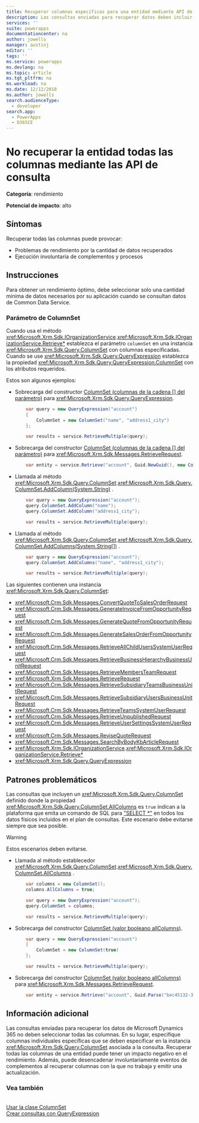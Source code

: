 ```yaml
---
title: Recuperar columnas específicas para una entidad mediante API de consulta | MicrosoftDocs
description: Las consultas enviadas para recuperar datos deben incluir columnas específicas en la instancia de ColumnSet asociadas a la consulta en lugar de a todas las columnas.
services: ''
suite: powerapps
documentationcenter: na
author: jowells
manager: austinj
editor: ''
tags: ''
ms.service: powerapps
ms.devlang: na
ms.topic: article
ms.tgt_pltfrm: na
ms.workload: na
ms.date: 12/12/2018
ms.author: jowells
search.audienceType:
  - developer
search.app:
  - PowerApps
  - D365CE
--- 
```

# <a name="do-not-retrieve-entity-all-columns-via-query-apis"></a>No recuperar la entidad todas las columnas mediante las API de consulta

**Categoría**: rendimiento

**Potencial de impacto**: alto

<a name='symptoms'></a>

## <a name="symptoms"></a>Síntomas

Recuperar todas las columnas puede provocar:

- Problemas de rendimiento por la cantidad de datos recuperados
- Ejecución involuntaria de complementos y procesos

<a name='guidance'></a>

## <a name="guidance"></a>Instrucciones

Para obtener un rendimiento óptimo, debe seleccionar solo una cantidad mínima de datos necesarios por su aplicación cuando se consultan datos de Common Data Service. 

### <a name="columnset-parameter"></a>Parámetro de ColumnSet

Cuando usa el método <xref:Microsoft.Xrm.Sdk.IOrganizationService>.<xref:Microsoft.Xrm.Sdk.IOrganizationService.Retrieve*> establezca el parámetro `columnSet` en una instancia <xref:Microsoft.Xrm.Sdk.Query.ColumnSet> con columnas especificadas.  Cuando se use <xref:Microsoft.Xrm.Sdk.Query.QueryExpression> establezca la propiedad <xref:Microsoft.Xrm.Sdk.Query.QueryExpression.ColumnSet> con los atributos requeridos.

Estos son algunos ejemplos:

- Sobrecarga del constructor [ColumnSet (columnas de la cadena [] del parámetro)](/dotnet/api/microsoft.xrm.sdk.query.columnset.-ctor#Microsoft_Xrm_Sdk_Query_ColumnSet__ctor_System_String___) para <xref:Microsoft.Xrm.Sdk.Query.QueryExpression>.

    ```csharp
        var query = new QueryExpression("account")
        {
            ColumnSet = new ColumnSet("name", "address1_city")
        };

        var results = service.RetrieveMultiple(query);
    ```

- Sobrecarga del constructor [ColumnSet (columnas de la cadena [] del parámetro)](/dotnet/api/microsoft.xrm.sdk.query.columnset.-ctor#Microsoft_Xrm_Sdk_Query_ColumnSet__ctor_System_String___) para <xref:Microsoft.Xrm.Sdk.Messages.RetrieveRequest>.

    ```csharp
        var entity = service.Retrieve("account", Guid.NewGuid(), new ColumnSet("name", "address1_city"));
    ```

- Llamada al método <xref:Microsoft.Xrm.Sdk.Query.ColumnSet>.<xref:Microsoft.Xrm.Sdk.Query.ColumnSet.AddColumn(System.String)> .

    ```csharp
        var query = new QueryExpression("account");
        query.ColumnSet.AddColumn("name");
        query.ColumnSet.AddColumn("address1_city");

        var results = service.RetrieveMultiple(query);
    ```

- Llamada al método <xref:Microsoft.Xrm.Sdk.Query.ColumnSet>.<xref:Microsoft.Xrm.Sdk.Query.ColumnSet.AddColumns(System.String[])> .

    ```csharp
        var query = new QueryExpression("account");
        query.ColumnSet.AddColumns("name", "address1_city");

        var results = service.RetrieveMultiple(query);
    ```

Las siguientes contienen una instancia <xref:Microsoft.Xrm.Sdk.Query.ColumnSet>:

- <xref:Microsoft.Crm.Sdk.Messages.ConvertQuoteToSalesOrderRequest>
- <xref:Microsoft.Crm.Sdk.Messages.GenerateInvoiceFromOpportunityRequest>
- <xref:Microsoft.Crm.Sdk.Messages.GenerateQuoteFromOpportunityRequest>
- <xref:Microsoft.Crm.Sdk.Messages.GenerateSalesOrderFromOpportunityRequest>
- <xref:Microsoft.Crm.Sdk.Messages.RetrieveAllChildUsersSystemUserRequest>
- <xref:Microsoft.Crm.Sdk.Messages.RetrieveBusinessHierarchyBusinessUnitRequest>
- <xref:Microsoft.Crm.Sdk.Messages.RetrieveMembersTeamRequest>
- <xref:Microsoft.Xrm.Sdk.Messages.RetrieveRequest>
- <xref:Microsoft.Crm.Sdk.Messages.RetrieveSubsidiaryTeamsBusinessUnitRequest>
- <xref:Microsoft.Crm.Sdk.Messages.RetrieveSubsidiaryUsersBusinessUnitRequest>
- <xref:Microsoft.Crm.Sdk.Messages.RetrieveTeamsSystemUserRequest>
- <xref:Microsoft.Crm.Sdk.Messages.RetrieveUnpublishedRequest>
- <xref:Microsoft.Crm.Sdk.Messages.RetrieveUserSettingsSystemUserRequest>
- <xref:Microsoft.Crm.Sdk.Messages.ReviseQuoteRequest>
- <xref:Microsoft.Crm.Sdk.Messages.SearchByBodyKbArticleRequest>
- <xref:Microsoft.Xrm.Sdk.IOrganizationService>.<xref:Microsoft.Xrm.Sdk.IOrganizationService.Retrieve*>
- <xref:Microsoft.Xrm.Sdk.Query.QueryExpression>

<a name='problem'></a>

## <a name="problematic-patterns"></a>Patrones problemáticos

Las consultas que incluyen un <xref:Microsoft.Xrm.Sdk.Query.ColumnSet> definido donde la propiedad <xref:Microsoft.Xrm.Sdk.Query.ColumnSet.AllColumns> es `true` indican a la plataforma que emita un comando de SQL para ["SELECT *"](https://technet.microsoft.com/library/ms189287.aspx) en todos los datos físicos incluidos en el plan de consultas.  Este escenario debe evitarse siempre que sea posible.

> [!WARNING]
> Estos escenarios deben evitarse.

- Llamada al método establecedor <xref:Microsoft.Xrm.Sdk.Query.ColumnSet>.<xref:Microsoft.Xrm.Sdk.Query.ColumnSet.AllColumns> .

    ```csharp
        var columns = new ColumnSet();
        columns.AllColumns = true;

        var query = new QueryExpression("account");
        query.ColumnSet = columns;

        var results = service.RetrieveMultiple(query);
    ```

- Sobrecarga del constructor [ColumnSet (valor booleano allColumns)](/dotnet/api/microsoft.xrm.sdk.query.columnset.-ctor#Microsoft_Xrm_Sdk_Query_ColumnSet__ctor_System_Boolean_).

    ```csharp
        var query = new QueryExpression("account")
        {
            ColumnSet = new ColumnSet(true)
        };

        var results = service.RetrieveMultiple(query);
    ```

- Sobrecarga del constructor [ColumnSet (valor booleano allColumns)](/dotnet/api/microsoft.xrm.sdk.query.columnset.-ctor#Microsoft_Xrm_Sdk_Query_ColumnSet__ctor_System_Boolean_) para <xref:Microsoft.Xrm.Sdk.Messages.RetrieveRequest>.

    ```csharp
        var entity = service.Retrieve("account", Guid.Parse("bec45132-392a-4617-b935-a64ef04738e4"), new ColumnSet(true));
    ```

<a name='additional'></a>

## <a name="additional-information"></a>Información adicional

Las consultas enviadas para recuperar los datos de Microsoft Dynamics 365 no deben seleccionar todas las columnas.  En su lugar, especifique columnas individuales específicas que se deben especificar en la instancia <xref:Microsoft.Xrm.Sdk.Query.ColumnSet> asociada a la consulta. Recuperar todas las columnas de una entidad puede tener un impacto negativo en el rendimiento. Además, puede desencadenar involuntariamente eventos de complementos al recuperar columnas con la que no trabaja y emitir una actualización.

<a name='seealso'></a>

### <a name="see-also"></a>Vea también

<xref href="Microsoft.Xrm.Sdk.Query.ColumnSet?text=ColumnSet Class" /><br />
[Usar la clase ColumnSet](../../org-service/use-the-columnset-class.md)<br />
[Crear consultas con QueryExpression](../../org-service/build-queries-with-queryexpression.md)<br />